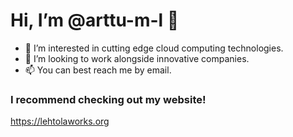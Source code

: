 # Hi, I’m @arttu-m-l 👋 
- 👀 I’m interested in cutting edge cloud computing technologies.
- 💞️ I’m looking to work alongside innovative companies.
- 📫 You can best reach me by email.

### I recommend checking out my website!
https://lehtolaworks.org
